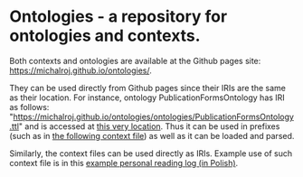# Ontologies - a repository for ontologies and contexts.

Both contexts and ontologies are available at the Github pages site: <https://michalroj.github.io/ontologies/>.

They can be used directly from Github pages since their IRIs are the same as their location. For instance, ontology
PublicationFormsOntology has IRI as follows: "https://michalroj.github.io/ontologies/ontologies/PublicationFormsOntology.ttl" and
is accessed at [this very location](https://michalroj.github.io/ontologies/ontologies/PublicationFormsOntology.ttl). 
Thus it can be used in prefixes (such as in [the following context file](https://michalroj.github.io/ontologies/contexts/personal_reading_log_context.jsonld)) 
as well as it can be loaded and parsed.

Similarly, the context files can be used directly as IRIs. Example use of such context file is 
in this [example personal reading log (in Polish)](https://michalroj.github.io/ontologies/examples/read_books_zajdel_2024.yamlld).
